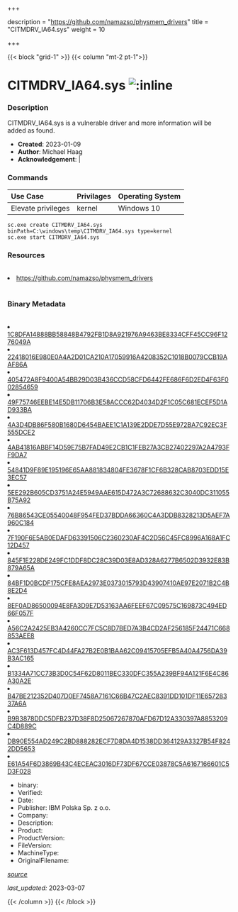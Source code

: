 +++

description = "https://github.com/namazso/physmem_drivers"
title = "CITMDRV_IA64.sys"
weight = 10

+++


{{< block "grid-1" >}}
{{< column "mt-2 pt-1">}}




# CITMDRV_IA64.sys ![:inline](/images/twitter_verified.png) 



### Description


CITMDRV_IA64.sys is a vulnerable driver and more information will be added as found.


- **Created**: 2023-01-09
- **Author**: Michael Haag
- **Acknowledgement**:  | [](https://twitter.com/)

### Commands

| Use Case | Privilages | Operating System | 
|:---- | ---- | ---- |
| Elevate privileges | kernel | Windows 10 |

```
sc.exe create CITMDRV_IA64.sys binPath=C:\windows\temp\CITMDRV_IA64.sys type=kernel
sc.exe start CITMDRV_IA64.sys
```

### Resources
<br>


<li><a href=" https://github.com/namazso/physmem_drivers"> https://github.com/namazso/physmem_drivers</a></li>


<br>


### Binary Metadata
<br>



<li><a href="https://www.virustotal.com/gui/file/1C8DFA14888BB58848B4792FB1D8A921976A9463BE8334CFF45CC96F1276049A">1C8DFA14888BB58848B4792FB1D8A921976A9463BE8334CFF45CC96F1276049A</a></li>

<li><a href="https://www.virustotal.com/gui/file/22418016E980E0A4A2D01CA210A17059916A4208352C1018B0079CCB19AAF86A">22418016E980E0A4A2D01CA210A17059916A4208352C1018B0079CCB19AAF86A</a></li>

<li><a href="https://www.virustotal.com/gui/file/405472A8F9400A54BB29D03B436CCD58CFD6442FE686F6D2ED4F63F002854659">405472A8F9400A54BB29D03B436CCD58CFD6442FE686F6D2ED4F63F002854659</a></li>

<li><a href="https://www.virustotal.com/gui/file/49F75746EEBE14E5DB11706B3E58ACCC62D4034D2F1C05C681ECEF5D1AD933BA">49F75746EEBE14E5DB11706B3E58ACCC62D4034D2F1C05C681ECEF5D1AD933BA</a></li>

<li><a href="https://www.virustotal.com/gui/file/4A3D4DB86F580B1680D6454BAEE1C1A139E2DDE7D55E972BA7C92EC3F555DCE2">4A3D4DB86F580B1680D6454BAEE1C1A139E2DDE7D55E972BA7C92EC3F555DCE2</a></li>

<li><a href="https://www.virustotal.com/gui/file/4AB41816ABBF14D59E75B7FAD49E2CB1C1FEB27A3CB27402297A2A4793FF9DA7">4AB41816ABBF14D59E75B7FAD49E2CB1C1FEB27A3CB27402297A2A4793FF9DA7</a></li>

<li><a href="https://www.virustotal.com/gui/file/54841D9F89E195196E65AA881834804FE3678F1CF6B328CAB8703EDD15E3EC57">54841D9F89E195196E65AA881834804FE3678F1CF6B328CAB8703EDD15E3EC57</a></li>

<li><a href="https://www.virustotal.com/gui/file/5EE292B605CD3751A24E5949AAE615D472A3C72688632C3040DC311055B75A92">5EE292B605CD3751A24E5949AAE615D472A3C72688632C3040DC311055B75A92</a></li>

<li><a href="https://www.virustotal.com/gui/file/76B86543CE05540048F954FED37BDDA66360C4A3DDB8328213D5AEF7A960C184">76B86543CE05540048F954FED37BDDA66360C4A3DDB8328213D5AEF7A960C184</a></li>

<li><a href="https://www.virustotal.com/gui/file/7F190F6E5AB0EDAFD63391506C2360230AF4C2D56C45FC8996A168A1FC12D457">7F190F6E5AB0EDAFD63391506C2360230AF4C2D56C45FC8996A168A1FC12D457</a></li>

<li><a href="https://www.virustotal.com/gui/file/845F1E228DE249FC1DDF8DC28C39D03E8AD328A6277B6502D3932E83B879A65A">845F1E228DE249FC1DDF8DC28C39D03E8AD328A6277B6502D3932E83B879A65A</a></li>

<li><a href="https://www.virustotal.com/gui/file/84BF1D0BCDF175CFE8AEA2973E0373015793D43907410AE97E2071B2C4B8E2D4">84BF1D0BCDF175CFE8AEA2973E0373015793D43907410AE97E2071B2C4B8E2D4</a></li>

<li><a href="https://www.virustotal.com/gui/file/8EF0AD86500094E8FA3D9E7D53163AA6FEEF67C09575C169873C494ED66F057F">8EF0AD86500094E8FA3D9E7D53163AA6FEEF67C09575C169873C494ED66F057F</a></li>

<li><a href="https://www.virustotal.com/gui/file/A56C2A2425EB3A4260CC7FC5C8D7BED7A3B4CD2AF256185F24471C668853AEE8">A56C2A2425EB3A4260CC7FC5C8D7BED7A3B4CD2AF256185F24471C668853AEE8</a></li>

<li><a href="https://www.virustotal.com/gui/file/AC3F613D457FC4D44FA27B2E0B1BAA62C09415705EFB5A40A4756DA39B3AC165">AC3F613D457FC4D44FA27B2E0B1BAA62C09415705EFB5A40A4756DA39B3AC165</a></li>

<li><a href="https://www.virustotal.com/gui/file/B1334A71CC73B3D0C54F62D8011BEC330DFC355A239BF94A121F6E4C86A30A2E">B1334A71CC73B3D0C54F62D8011BEC330DFC355A239BF94A121F6E4C86A30A2E</a></li>

<li><a href="https://www.virustotal.com/gui/file/B47BE212352D407D0EF7458A7161C66B47C2AEC8391DD101DF11E65728337A6A">B47BE212352D407D0EF7458A7161C66B47C2AEC8391DD101DF11E65728337A6A</a></li>

<li><a href="https://www.virustotal.com/gui/file/B9B3878DDC5DFB237D38F8D25067267870AFD67D12A330397A8853209C4D889C">B9B3878DDC5DFB237D38F8D25067267870AFD67D12A330397A8853209C4D889C</a></li>

<li><a href="https://www.virustotal.com/gui/file/DB90E554AD249C2BD888282ECF7D8DA4D1538DD364129A3327B54F8242DD5653">DB90E554AD249C2BD888282ECF7D8DA4D1538DD364129A3327B54F8242DD5653</a></li>

<li><a href="https://www.virustotal.com/gui/file/E61A54F6D3869B43C4ECEAC3016DF73DF67CCE03878C5A6167166601C5D3F028">E61A54F6D3869B43C4ECEAC3016DF73DF67CCE03878C5A6167166601C5D3F028</a></li>



- binary: 
- Verified: 
- Date: 
- Publisher: IBM Polska Sp. z o.o.
- Company: 
- Description: 
- Product: 
- ProductVersion: 
- FileVersion: 
- MachineType: 
- OriginalFilename: 

[*source*](https://github.com/magicsword-io/LOLDrivers/tree/main/yaml/citmdrv_ia64.sys.yml)

*last_updated:* 2023-03-07


{{< /column >}}
{{< /block >}}
